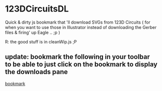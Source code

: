 # 123DCircuitsDL
Quick &amp; dirty js bookmark that 'll download SVGs from 123D Circuits ( for when you want to use those in Illustrator instead of downloading the Gerber files &amp; firing' up Eagle .. ;p )

R: the good stuff is in cleanWip.js ;P

## update: bookmark the following in your toolbar to be able to just click on the bookmark to display the downloads pane

<a href="%21function%28%29%7Bfunction%20e%28e%29%7Bwindow.toZip.push%28e%29%2Cconsole.log%28%22viewTypes%20to%20be%20zipped%3A%20%22+window.toZip%29%7Dfunction%20t%28e%29%7Bfor%28var%20t%3D0%3Bt%26lt%3Bwindow.toZip.length%3Bt++%29if%28window.toZip%5Bt%5D%3D%3D%3De%29%7Bwindow.toZip.splice%28t%2C1%29%3Bbreak%7Dconsole.log%28%22viewTypes%20to%20be%20zipped%3A%20%22+window.toZip%29%7Dfunction%20i%28e%29%7Bfor%28var%20t%3D0%3Bt%26lt%3Bd.length%3Bt++%29if%28d%5Bt%5D%5B0%5D+%22_%22+d%5Bt%5D%5B3%5D%3D%3D%3De%29return%20d%5Bt%5D%7Dfunction%20n%28e%29%7Bvar%20t%3Di%28e%29%3Bif%28%22csv%22%3D%3D%3Dt%5B3%5D%29%7Bvar%20n%3Dnew%20Blob%28%5Bt%5B2%5D%5D%2C%7Btype%3A%22text/plain%3Bcharset%3Dutf-8%22%7D%29%3BsaveAs%28n%2Ct%5B0%5D+%22.%22+t%5B3%5D%29%7Delse%20if%28%22html%22%3D%3D%3Dt%5B3%5D%29%7Bvar%20n%3Dnew%20Blob%28%5Bt%5B2%5D%5D%2C%7Btype%3A%22text/html%3Bcharset%3Dutf-8%22%7D%29%3BsaveAs%28n%2Ct%5B0%5D+%22.%22+t%5B3%5D%29%7Delse%20if%28%22svg%22%3D%3D%3Dt%5B3%5D%29%7Bvar%20o%3D%27%26lt%3B%3Fxml%20version%3D%221.0%22%20standalone%3D%22no%22%3F%26gt%3B%26lt%3B%21DOCTYPE%20svg%20PUBLIC%20%22-//W3C//DTD%20SVG%201.1//EN%22%20%22http%3A//www.w3.org/Graphics/SVG/1.1/DTD/svg11.dtd%22%26gt%3B%27%2Cl%3D%28new%20XMLS…2%29%7D%2CsetTimeout%28function%28%29%7Bl%28%29%7D%2C500%29%7D%28%29%3B%0A"> bookmark </a> 

